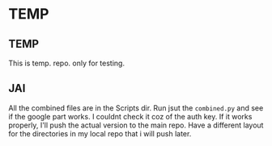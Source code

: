 # TEMP

## TEMP
This is temp. repo. only for testing. 
## JAI
All the combined files are in the Scripts dir. 
Run jsut the `combined.py` and see if the google part works. I couldnt check it coz of the auth key.
If it works properly, I'll push the actual version to the main repo.
Have a different layout for the directories in my local repo that i will push later.

